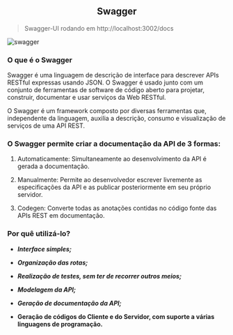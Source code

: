 

## <h2 align="center">Swagger</h2>

> Swagger-UI rodando em http://localhost:3002/docs

![swagger](https://github.com/Squad-Back-End/reprography-nodejs/blob/master/docs/swagger/swagger.png)

### O que é o Swagger

Swagger é uma linguagem de descrição de interface para descrever APIs RESTful expressas usando JSON.
O Swagger é usado junto com um conjunto de ferramentas de software de código aberto para projetar, construir, documentar e usar serviços da Web RESTful.

O Swagger é um framework composto por diversas ferramentas que, independente da linguagem, auxilia a descrição, consumo e visualização de serviços de uma API REST. 


### **O Swagger permite criar a documentação da API de 3 formas:**

1. Automaticamente: Simultaneamente ao desenvolvimento da API é gerada a documentação.

2. Manualmente: Permite ao desenvolvedor escrever livremente as especificações da API e as publicar posteriormente em seu próprio servidor.

3. Codegen: Converte todas as anotações contidas no código fonte das APIs REST em documentação.


### **Por quê utilizá-lo?**

- ***Interface simples;***

- ***Organização das rotas;***

- ***Realização de testes, sem ter de recorrer outros meios;***

- ***Modelagem da API;***

- ***Geração de documentação da API;***

- **Geração de códigos do Cliente e do Servidor, com suporte a várias linguagens de programação.**
